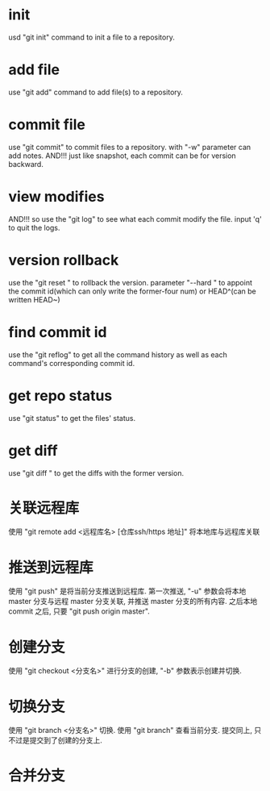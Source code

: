 # init
usd "git init" command to init a file to a repository.
# add file
use "git add" command to add file(s) to a repository.
# commit file
use "git commit" to commit files to a repository.
with "-w" parameter can add notes.
AND!!! just like snapshot, each commit can be for version backward.
# view modifies
AND!!! so use the "git log" to see what each commit modify the file.
input 'q' to quit the logs.
# version rollback
use the "git reset " to rollback the version.
parameter "--hard <pointer>" to appoint the commit id(which can only write the former-four num) or HEAD^(can be written HEAD~<num>)
# find commit id
use the "git reflog" to get all the command history as well as each command's corresponding commit id.
# get repo status
use "git status" to get the files' status.
# get diff 
use "git diff <filename>" to get the diffs with the former version.
# 关联远程库
使用 "git remote add <远程库名> [仓库ssh/https 地址]" 将本地库与远程库关联
# 推送到远程库
使用 "git push" 是将当前分支推送到远程库.
第一次推送, "-u" 参数会将本地 master 分支与远程 master 分支关联, 并推送 master 分支的所有内容.
之后本地 commit 之后, 只要 "git push origin master".
# 创建分支
使用 "git checkout <分支名>" 进行分支的创建,
"-b"  参数表示创建并切换.
# 切换分支
使用 "git branch <分支名>" 切换.
使用 "git branch" 查看当前分支.
提交同上, 只不过是提交到了创建的分支上.
# 合并分支 